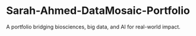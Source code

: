 # Sarah-Ahmed-DataMosaic-Portfolio
A portfolio bridging biosciences, big data, and AI for real-world impact.
